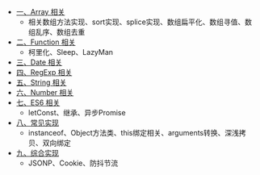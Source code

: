 - [一、Array 相关](./Array相关.md)
  - 相关数组方法实现、sort实现、splice实现、数组扁平化、数组寻值、数组乱序、数组去重
- [二、Function 相关](./Function相关.md)
  - 柯里化、Sleep、LazyMan
- [三、Date 相关](./Date相关.md)
- [四、RegExp 相关](./RegExp相关.md)
- [五、String 相关](./String相关.md)
- [六、Number 相关](./Number相关.md)
- [七、ES6 相关](./ES6相关.md)
  - letConst、继承、异步Promise
- [八、常见实现](./常见实现.md)
  - instanceof、Object方法类、this绑定相关、arguments转换、深浅拷贝、双向绑定
- [九、综合实现](./综合实现.md)
  - JSONP、Cookie、防抖节流

